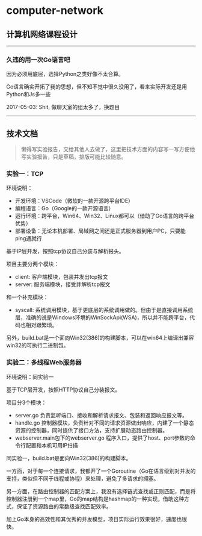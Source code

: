 # computer-network
## 计算机网络课程设计

***
### 久违的用一次Go语言吧
因为必须用底层，选择Python之类好像不太合算。

Go语言确实开拓了我的思想，但不知不觉中很久没用了，看来实际开发还是用Python和Js多一些

2017-05-03: Shit, 做聊天室的组太多了，换题目

***
## 技术文档
> 懒得写实验报告，交给其他人去做了，这里把技术方面的内容写一写方便他写实验报告，只是草稿，排版可能比较随意。

### 实验一：TCP

环境说明：

- 开发环境：VSCode（微软的一款开源跨平台IDE）
- 编程语言：Go（Google的一款开源语言）
- 运行环境：跨平台，Win64、Win32、Linux都可以（借助了Go语言的跨平台优势）
- 部署设备：无论本机部署、局域网之间还是正式服务器到用户PC，只要能ping通就行

基于IP层开发，按照tcp协议自己分装与解析报头。

项目主要分两个模块：
- client: 客户端模块，包装并发出tcp报文
- server: 服务端模块，接受并解析tcp报文

和一个补充模块：
- syscall: 系统调用模块，基于更底层的系统调用做的。但由于是直接调用系统层，准确的说是Windows环境的WinSockApi(WSA)，所以并不能跨平台，代码也相对跟繁琐。

另外，build.bat是一个面向Win32(386)的构建脚本，可以在win64上编译出兼容win32的可执行二进制包。

### 实验二：多线程Web服务器

环境说明：同实验一

基于TCP层开发，按照HTTP协议自己分装报文。

项目分3个模块：
- server.go 负责监听端口、接收和解析请求报文、包装和返回响应报文等。
- handle.go 控制器模块，负责针对不同的请求资源做出响应，内建了一个静态资源的控制器，同时提供了接口方法，支持扩展动态路由控制器。
- webserver.main包下的webserver.go 程序入口，提供了host、port参数的命令行配置和本机可用IP扫描

同实验一，build.bat是面向Win32(386)的构建脚本。

一方面，对于每一个连接请求，我都开了一个Goroutine（Go在语言级别对并发的支持，类似但不同于线程或协程）来处理，避免了多请求的拥塞。

另一方面，在路由控制器的匹配方案上，我没有选择链式查找或正则匹配，而是将控制器注册到一个map里，Go的map结构是hashmap的一种实现，借助这种方式，保证了资源路由的常数级查找匹配效率。

加上Go本身的高效性和其优秀的并发模型，项目实际运行效果很好，速度也很快。
